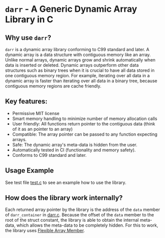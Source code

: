# `darr` - A Generic Dynamic Array Library in C
## Why use `darr`?
`darr` is a dynamic array library conforming to C99 standard and later. A dynamic array is a data structure with contiguous memory like an array. Unlike normal arrays, dynamic arrays grow and shrink automatically when data is inserted or deleted. Dynamic arrays outperform other data structures such as binary trees when it is crucial to have all data stored in one contiguous memory region. For example, iterating over all data in a dynamic array is faster than iterating over all data in a binary tree, because contiguous memory regions are cache friendly.

## Key features:
- Permissive MIT license
- Smart memory handling to minimize number of memory allocation calls
- User friendly: All functions return pointer to the contiguous data (think of it as an pointer to an array)
- Compatible: The array pointer can be passed to any function expecting arrays.
- Safe: The dynamic array's meta-data is hidden from the user.
- Automatically tested in CI (functionality and memory safety).
- Conforms to C99 standard and later.

## Usage Example
See test file [test.c](tests/test.c) to see an example how to use the library.

## How does the library work internally?
Each returned array pointer by the library is the address of the `data` member of `darr_container` in [darr.c](darr.c). Because the offset of the `data` member to the root of the struct constant, the library is able to obtain the internal meta-data, which allows the meta-data to be completely hidden. For this to work, the library uses [Flexible Array Member](https://en.wikipedia.org/wiki/Flexible_array_member).
